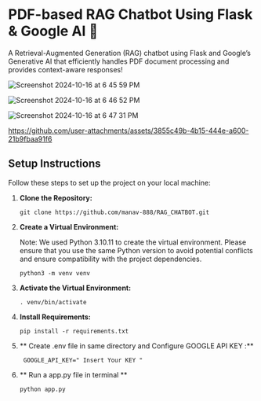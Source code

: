 
# PDF-based RAG Chatbot Using Flask & Google AI 💼
A Retrieval-Augmented Generation (RAG) chatbot using Flask and Google’s Generative AI that efficiently handles PDF document processing and provides context-aware responses!


![Screenshot 2024-10-16 at 6 45 59 PM](https://github.com/user-attachments/assets/c8e75027-808b-4cc8-802d-ef3a92d57e56)



![Screenshot 2024-10-16 at 6 46 52 PM](https://github.com/user-attachments/assets/4b5dc8ed-68da-4128-aa1e-31d075b36768)

![Screenshot 2024-10-16 at 6 47 31 PM](https://github.com/user-attachments/assets/c19586de-532a-4309-898f-c76e243acb4f)




https://github.com/user-attachments/assets/3855c49b-4b15-444e-a600-21b9fbaa91f6







## Setup Instructions

Follow these steps to set up the project on your local machine:

1. **Clone the Repository:**
   ```
   git clone https://github.com/manav-888/RAG_CHATBOT.git
   ```

2. **Create a Virtual Environment:**

   Note: We used Python 3.10.11 to create the virtual environment. Please ensure that you use the same Python version to avoid potential conflicts and ensure compatibility with the project dependencies.
   ```
   python3 -m venv venv
   ```

4. **Activate the Virtual Environment:**
   ```
   . venv/bin/activate
   ```

5. **Install Requirements:**
   ```
   pip install -r requirements.txt
   ```


6. ** Create .env  file   in same directory  and Configure GOOGLE API KEY  :**
   ```
    GOOGLE_API_KEY=" Insert Your KEY "
   
   ```



7. **  Run a app.py file in terminal **
   ```
   python app.py
   
   ```
   
